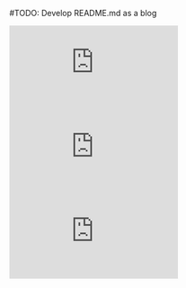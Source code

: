 #TODO: Develop README.md as a blog

![alt text](https://github.com/anmolpahwa/INDAQ/blob/main/plots/index.html)
![alt text](https://github.com/anmolpahwa/INDAQ/blob/main/plots/level.html)
![alt text](https://github.com/anmolpahwa/INDAQ/blob/main/plots/pollutant.html)